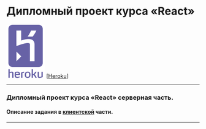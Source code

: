 #  Дипломный проект курса «React»

![](./pic/heroku-seeklogo.svg)
[[Heroku](https://ra-diplom-backend5.herokuapp.com/)]

---

### Дипломный проект курса «React» серверная часть.

#### Описание задания в [клиентской](https://github.com/igor-chazov/ra-diplom) части.

---
